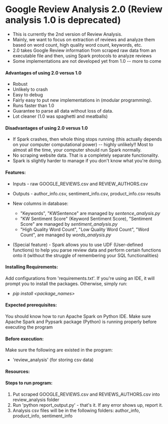 # Google Review Analysis 2.0 (Review analysis 1.0 is deprecated) 

- This is currently the 2nd version of Review Analysis. 
- Mainly, we want to focus on extraction of reviews and analyze them based on word count,
high quality word count, keywords, etc.
- 2.0 takes Google Review information from scraped raw data from an executable file and then, using 
Spark protocols to analyze reviews 
- Some implementations are not developed yet from 1.0 -- more to come

#### Advantages of using 2.0 versus 1.0
- Robust
- Unlikely to crash
- Easy to debug
- Fairly easy to put new implementations in (modular programming).
- Runs faster than 1.0 
- Guarantee to parse all data without loss of data.
- Lot cleaner (1.0 was spaghetti and meatballs)

#### Disadvantages of using 2.0 versus 1.0
- If Spark crashes, then whole thing stops running (this actually depends on your computer
computational power) -- highly unlikely!! Most to almost all the time, your computer should run Spark normally.
- No scraping website data. That is a completely separate functionality. 
- Spark is slightly harder to manage if you don't know what you're doing.

#### Features:
- Inputs - raw GOOGLE_REVIEWS.csv and REVIEW_AUTHORS.csv

- Outputs - author_info.csv, sentiment_info.csv, product_info.csv results

- New columns in database: 
    - "Keywords", "KWSentence" are managed by _sentence_analysis.py_
    - "KW Sentiment Score" (Keyword Sentiment Score), "Sentiment Score" are managed by _sentiment_analysis.py_
    - "High Quality Word Count", "Low Quality Word Count", "Word Count", are managed by
    _words_analysis.py_
    
-  (Special feature) - Spark allows you to use UDF (User-defined functions) to help you parse 
review data and perform certain functions onto it (without the struggle of remembering your SQL
functionalities)

#### Installing Requirements:
Add configurations from 'requirements.txt'. If you're using an IDE, it will prompt you
to install the packages. Otherwise, simply run:
- _pip install <package_names>_


#### Expected prerequisites:
You should know how to run Apache Spark on Python IDE. Make sure Apache Spark
and Pypsark package (Python) is running properly before executing the program 


#### Before execution:
Make sure the following are existed in the program:
* 'review_analysis' (for storing csv data)


#### Resources:

#### Steps to run program:
1. Put scraped GOOGLE_REVIEWS.csv and REVIEWS_AUTHORS.csv into review_analysis folder
2. Run 'python report_output.py' - that's it. If any error shows up, report it.
3. Analysis csv files will be in the following folders: author_info, product_info, sentiment_info
